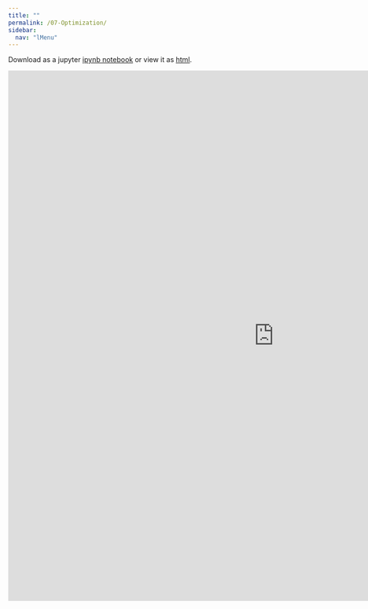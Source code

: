 ```yaml
---
title: ""
permalink: /07-Optimization/
sidebar:
  nav: "lMenu"
---
```


Download as a jupyter [ipynb notebook](https://datascience-intro.github.io/1MS041-2024/notebooks/07-Optimization.ipynb) or view it as [html](https://datascience-intro.github.io/1MS041-2024/notebooks/07-Optimization.html).

<iframe src="https://datascience-intro.github.io/1MS041-2024/notebooks/07-Optimization.html" width="1080" height="1080" frameborder="0"></iframe>

    